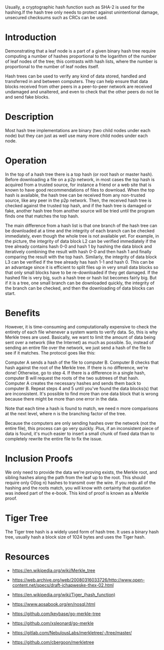 
Usually, a cryptographic hash function such as SHA-2 is used for the hashing.If the hash tree only needs to protect against unintentional damage, unsecured checksums such as CRCs can be used.



# Introduction

Demonstrating that a leaf node is a part of a given binary hash tree require computing a number of hashes proportional to the logarithm of the number of leaf nodes of the tree; this contrasts with hash lists, where the number is proportional to the number of leaf nodes itself.

Hash trees can be used to verify any kind of data stored, handled and transferred in and between computers. They can help ensure that data blocks received from other peers in a peer-to-peer network are received undamaged and unaltered, and even to check that the other peers do not lie and send fake blocks.


# Description

Most hash tree implementations are binary (two child nodes under each node) but they can just as well use many more child nodes under each node.



# Operation

In the top of a hash tree there is a top hash (or root hash or master hash). Before downloading a file on a p2p network, in most cases the top hash is acquired from a trusted source, for instance a friend or a web site that is known to have good recommendations of files to download. When the top hash is available, the hash tree can be received from any non-trusted source, like any peer in the p2p network. Then, the received hash tree is checked against the trusted top hash, and if the hash tree is damaged or fake, another hash tree from another source will be tried until the program finds one that matches the top hash.

The main difference from a hash list is that one branch of the hash tree can be downloaded at a time and the integrity of each branch can be checked immediately, even though the whole tree is not available yet. For example, in the picture, the integrity of data block L2 can be verified immediately if the tree already contains hash 0-0 and hash 1 by hashing the data block and iteratively combining the result with hash 0-0 and then hash 1 and finally comparing the result with the top hash. Similarly, the integrity of data block L3 can be verified if the tree already has hash 1-1 and hash 0. This can be an advantage since it is efficient to split files up in very small data blocks so that only small blocks have to be re-downloaded if they get damaged. If the hashed file is very big, such a hash tree or hash list becomes fairly big. But if it is a tree, one small branch can be downloaded quickly, the integrity of the branch can be checked, and then the downloading of data blocks can start.




# Benefits

However, it is time-consuming and computationally expensive to check the entirety of each file whenever a system wants to verify data. So, this is why Merkle trees are used. Basically, we want to limit the amount of data being sent over a network (like the Internet) as much as possible. So, instead of sending an entire file over the network, we just send a hash of the file to see if it matches. The protocol goes like this:

Computer A sends a hash of the file to computer B.
Computer B checks that hash against the root of the Merkle tree.
If there is no difference, we're done! Otherwise, go to step 4.
If there is a difference in a single hash, computer B will request the roots of the two subtrees of that hash.
Computer A creates the necessary hashes and sends them back to computer B.
Repeat steps 4 and 5 until you've found the data blocks(s) that are inconsistent. It's possible to find more than one data block that is wrong because there might be more than one error in the data.

Note that each time a hash is found to match, we need n more comparisons at the next level, where n is the branching factor of the tree.

Because the computers are only sending hashes over the network (not the entire file), this process can go very quickly. Plus, if an inconsistent piece of data is found, it's much easier to insert a small chunk of fixed data than to completely rewrite the entire file to fix the issue.




# Inclusion Proofs

We only need to provide the data we're proving exists, the Merkle root, and sibling hashes along the path from the leaf up to the root. This should require only O(log n) hashes to transmit over the wire. If you redo all of the hashing and the roots match, you will know with certainty that quotation was indeed part of the e-book. This kind of proof is known as a Merkle proof.



# Tiger Tree

The Tiger tree hash is a widely used form of hash tree. It uses a binary hash tree, usually hash a block size of 1024 bytes and uses the Tiger hash.




# Resources

- https://en.wikipedia.org/wiki/Merkle_tree

- https://web.archive.org/web/20080316033726/http://www.open-content.net/specs/draft-jchapweske-thex-02.html
- https://en.wikipedia.org/wiki/Tiger_(hash_function)

- https://www.aosabook.org/en/nosql.html

- https://github.com/keybase/go-merkle-tree
- https://github.com/xsleonard/go-merkle
- https://gitlab.com/NebulousLabs/merkletree/-/tree/master/
- https://github.com/cbergoon/merkletree
